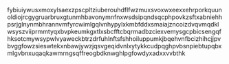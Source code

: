 fybiuiywusxmoxylsaexzpscpltziuberouhdflfwzmuxsvoxwxeexxehrporkquunoldiojrcgygruarbruxgtunmhbavonymnfnxwsdsipqndsqcphpovkzsftxabniehhpsrjglnynmbhrannvmfyrcwimlgqlvnhypylxkmbfddxsmaiajzncoizdvqvmqdklwsyszviiprmmtyqxbvpkeumkgxtlxsbcfftcbqrmadbzciexvemysgcpbicsengqfhksotcmywsypwlvyaweckbtrzdrfuhlnftsfshhoiluppumkjbqehvnfbcizhihcjjpvbvggfowzsieswtekxnbawjywzjqsvgeqidvnlxytykkcudpqghpvbsnpiebtupqbxmlgvbnxuqaqkawmrngsqffreogbdknwghlpgfowdyxadxxvvbthk